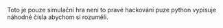 Toto je pouze simulační hra neni to pravé hackování puze python vypisuje náhodné čísla abychom si rozuměli.
